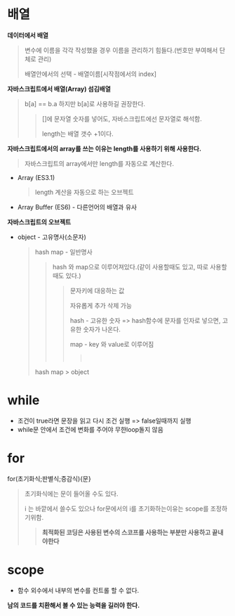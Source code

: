 # 배열

**데이터에서 배열**

> 변수에 이름을 각각 작성했을 경우 이름을 관리하기 힘들다.(번호만 부여해서 단체로 관리)
>
> 배열안에서의 선택 - 배열이름[시작점에서의 index]





**자바스크립트에서 배열(Array) 섬김배열**

> b[a] == b.a 하지만 b[a]로 사용하길 권장한다.
>
> > []에 문자열 숫자를 넣어도, 자바스크립트에선 문자열로 해석함.
> >
> > length는 배열 갯수 +1이다.

**자바스크립트에서의 array를 쓰는 이유는 length를 사용하기 위해 사용한다.**

> 자바스크립트의 array에서만 length를 자동으로 계산한다.



* Array (ES3.1)

  > length 계산을 자동으로 하는 오브젝트


* Array Buffer (ES6) - 다른언어의 배열과 유사



**자바스크립트의 오브젝트**

* object - 고유명사(소문자)

  > hash map - 일반명사
  >
  > > hash 와 map으로 이루어져있다.(같이 사용할때도 있고, 따로 사용할때도 있다.)
  > >
  > > > 문자키에 대응하는 값
  > > >
  > > > 자유롭게 추가 삭제 가능
  > > >
  > > > hash - 고유한 숫자 => hash함수에 문자를 인자로 넣으면, 고유한 숫자가 나온다.
  > > >
  > > > map - key 와 value로 이루어짐
  > > >
  > > > > ​
  >
  > hash map > object



# while

- 조건이 true라면 문장을 읽고 다시 조건 실행 => false일때까지 실행
- while문 안에서 조건에 변화를 주어야 무한loop돌지 않음



# for

for(초기화식;판별식;증감식){문}

> 초기화식에는 문이 들어올 수도 있다.
>
> i 는 바깥에서 쓸수도 있으나 for문에서의 i를 초기화하는이유는 scope를 조정하기위함.
>
> > **최적화된 코딩은 사용된 변수의 스코프를 사용하는 부분만 사용하고 끝내야한다**



# scope

- 함수 외수에서 내부의 변수를 컨트롤 할 수 없다.



**남의 코드를 치환해서 볼 수 있는 능력을 길러야 한다.**

